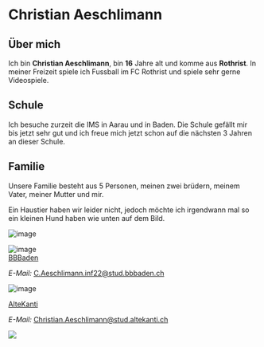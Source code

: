 # Christian Aeschlimann

## Über mich

Ich bin **Christian Aeschlimann**, bin **16** Jahre alt und komme aus **Rothrist**. In meiner Freizeit spiele ich Fussball im FC Rothrist und spiele sehr gerne Videospiele.

## Schule

Ich besuche zurzeit die IMS in Aarau und in Baden. Die Schule gefällt mir bis jetzt sehr gut und ich freue mich jetzt schon auf die nächsten 3 Jahren an dieser Schule.

## Familie 

Unsere Familie besteht aus 5 Personen, meinen zwei brüdern, meinem Vater, meiner Mutter und mir. 

Ein Haustier haben wir leider nicht, jedoch möchte ich irgendwann mal so ein kleinen Hund haben wie unten auf dem Bild. 


![image](https://user-images.githubusercontent.com/111046353/184096041-22fe5b62-dd8b-400f-bf76-654386d5b25d.png)



![image](https://user-images.githubusercontent.com/111046353/184096305-f947dcb8-8298-44e4-9e31-168c8d7828b1.png)    
[BBBaden](www.bbbaden.ch) 

*E-Mail:* C.Aeschlimann.inf22@stud.bbbaden.ch




![image](https://user-images.githubusercontent.com/111046353/184096377-d2f47060-6fa1-46b7-b2c6-f053b65ed5c1.png) 



[AlteKanti](https://altekanti.ch/) 

*E-Mail:* Christian.Aeschlimann@stud.altekanti.ch



[Bild 1]: https://user-images.githubusercontent.com/111046353/184096305-f947dcb8-8298-44e4-9e31-168c8d7828b1.png


<a href="www.bbbaden.ch"><img src="Bild 1"></a>
